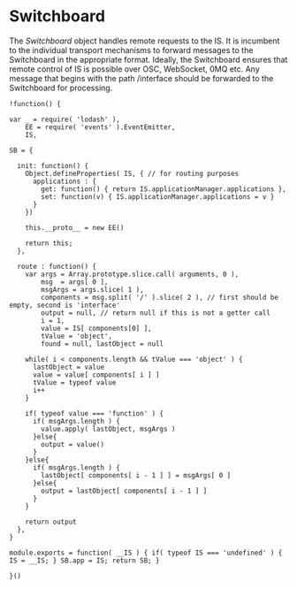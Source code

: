 Switchboard
===========
The *Switchboard* object handles remote requests to the IS. It is incumbent to the individual transport mechanisms
to forward messages to the Switchboard in the appropriate format. Ideally, the Switchboard ensures that remote
control of IS is possible over OSC, WebSocket, 0MQ etc. Any message that begins with the path /interface should be 
forwarded to the Switchboard for processing.

    !function() {
      
    var _ = require( 'lodash' ), 
        EE = require( 'events' ).EventEmitter,
        IS,
		
    SB = {
      
      init: function() {
        Object.defineProperties( IS, { // for routing purposes
          applications : {
            get: function() { return IS.applicationManager.applications },
            set: function(v) { IS.applicationManager.applications = v }
          }
        })
        
        this.__proto__ = new EE()
        
        return this;
      },
      
      route : function() {
        var args = Array.prototype.slice.call( arguments, 0 ),
            msg  = args[ 0 ],
            msgArgs = args.slice( 1 ),
            components = msg.split( '/' ).slice( 2 ), // first should be empty, second is 'interface'
            output = null, // return null if this is not a getter call
            i = 1, 
            value = IS[ components[0] ],
            tValue = 'object',
            found = null, lastObject = null
            
        while( i < components.length && tValue === 'object' ) {
          lastObject = value
          value = value[ components[ i ] ]
          tValue = typeof value
          i++
        }

        if( typeof value === 'function' ) {
          if( msgArgs.length ) {
            value.apply( lastObject, msgArgs )
          }else{
            output = value()
          }
        }else{
          if( msgArgs.length ) {
            lastObject[ components[ i - 1 ] ] = msgArgs[ 0 ]
          }else{
            output = lastObject[ components[ i - 1 ] ]
          }
        }
        
        return output
      },
    }
    
    module.exports = function( __IS ) { if( typeof IS === 'undefined' ) { IS = __IS; } SB.app = IS; return SB; }
    
    }()